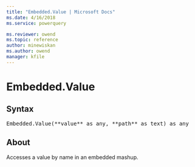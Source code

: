 ```yaml
---
title: "Embedded.Value | Microsoft Docs"
ms.date: 4/16/2018
ms.service: powerquery

ms.reviewer: owend
ms.topic: reference
author: minewiskan
ms.author: owend
manager: kfile
---
```

# Embedded.Value

## Syntax

<pre>
Embedded.Value(**value** as any, **path** as text) as any
</pre>

## About
Accesses a value by name in an embedded mashup.

